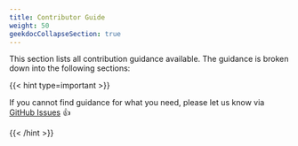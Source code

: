 ```yaml
---
title: Contributor Guide
weight: 50
geekdocCollapseSection: true
---
```


This section lists all contribution guidance available. The guidance is broken down into the following sections:

{{< hint type=important >}}

If you cannot find guidance for what you need, please let us know via [GitHub Issues](https://github.com/Azure/Azure-Proactive-Resiliency-Library-v2/issues) 👍

{{< /hint >}}
